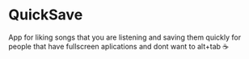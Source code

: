 # QuickSave
App for liking songs that you are listening and saving them quickly for people that have fullscreen aplications and dont want to alt+tab ☕

